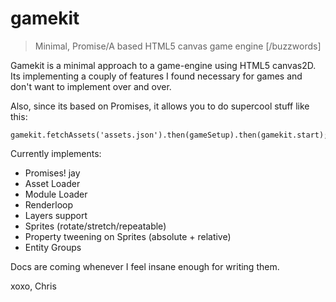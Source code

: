 gamekit
=======

> Minimal, Promise/A based HTML5 canvas game engine [/buzzwords]

Gamekit is a minimal approach to a game-engine using HTML5 canvas2D.
Its implementing a couply of features I found necessary for games and don't want to implement over and over.

Also, since its based on Promises, it allows you to do supercool stuff like this:

    gamekit.fetchAssets('assets.json').then(gameSetup).then(gamekit.start);

Currently implements:

* Promises! jay
* Asset Loader
* Module Loader
* Renderloop
* Layers support
* Sprites (rotate/stretch/repeatable)
* Property tweening on Sprites (absolute + relative)
* Entity Groups

Docs are coming whenever I feel insane enough for writing them.

xoxo,
Chris